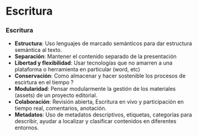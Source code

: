 # Escritura

### Escritura

* **Estructura**: Uso lenguajes de marcado semánticos para dar estructura semántica al texto.
* **Separación**: Mantener el contenido separado de la presentación
* **Libertad y flexibilidad**: Usar tecnologías que no amarren a una plataforma o herramienta en particular \(word, etc\)
* **Conservación**: Como almacenar y hacer sostenible los procesos de escirtura en el tiempo ?
* **Modularidad**: Pensar modularmente la gestión de los materiales \(assets\) de un proyecto editorial.
* **Colaboración**: Revisión abierta,  Escritura en vivo y participación en tiempo real, comentarios, anotación.
* **Metadatos**: Uso de metadatos descriptivos, etiquetas, categorías para describir, ayudar a localizar y clasificar contenidos en diferentes entornos.



